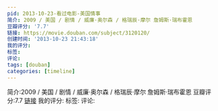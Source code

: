 ```yaml
---
pid: 2013-10-23-看过电影-美国情事
简介: 2009 / 美国 / 剧情 / 威廉·奥尔森 / 格瑞辰·摩尔 詹姆斯·瑞布霍恩
豆瓣评分: '7.7'
链接: https://movie.douban.com/subject/3120120/
创建时间: '2013-10-23 21:43:18'
我的评分:
标签:
评论:
tags: [douban]
categories: [timeline]
---
```

简介:2009 / 美国 / 剧情 / 威廉·奥尔森 / 格瑞辰·摩尔 詹姆斯·瑞布霍恩
豆瓣评分:7.7
[链接](https://movie.douban.com/subject/3120120/)
我的评分:
标签:
评论:
